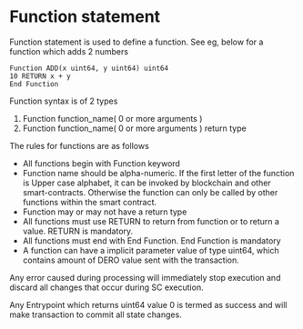 # Function statement

Function statement is used to define a function. See eg, below for a function which adds  2 numbers

```
Function ADD(x uint64, y uint64) uint64 
10 RETURN x + y
End Function

```

Function syntax is of 2 types

1. Function function_name( 0 or more arguments ) 
2. Function function_name( 0 or more arguments ) return type

The rules for functions are as follows
* All functions begin with Function keyword 
* Function name should be alpha-numeric. If the first letter of the function is Upper case alphabet, it  can be invoked by blockchain and other smart-contracts. Otherwise the function can only be called by other functions within the smart contract.
* Function may or may not have a return type
* All functions must use RETURN to return from function or to return a value. RETURN is mandatory.
* All functions must end with End Function. End Function is mandatory
* A function can have a implicit parameter value of type uint64, which contains amount of DERO value sent with the transaction.

Any error caused during processing will immediately stop  execution and discard all changes that occur during SC execution.

Any Entrypoint which returns uint64  value 0 is termed as success and will make transaction to commit all state changes.
